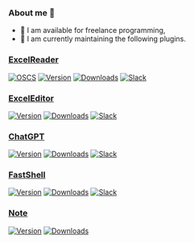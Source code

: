 ### About me 👋

- 🔭 I am available for freelance programming, 
- 🌱 I am currently maintaining the following plugins.

### [ExcelReader](https://docs.obiscr.com/article/ER)
[![OSCS](https://www.oscs1024.com/platform/badge/obiscr/ExcelReader.svg)](https://www.oscs1024.com/cd/1538016827164979200?sign=eb6edf96)
[![Version](https://img.shields.io/jetbrains/plugin/v/14722-excelreader.svg)](https://plugins.jetbrains.com/plugin/14722-excelreader)
[![Downloads](https://img.shields.io/jetbrains/plugin/d/14722-excelreader.svg)](https://plugins.jetbrains.com/plugin/14722-excelreader)
[![Slack](https://img.shields.io/badge/Slack-%23ExcelReader-blue?logo=Slack)](https://join.slack.com/t/observercreator/shared_invite/zt-14g3dnzkx-FGJM_WgY~vj0bJINTHQSAA)

### [ExcelEditor](https://docs.obiscr.com/article/EE)
[![Version](https://img.shields.io/jetbrains/plugin/v/18663-exceleditor.svg)](https://plugins.jetbrains.com/plugin/18663-exceleditor)
[![Downloads](https://img.shields.io/jetbrains/plugin/d/18663-exceleditor.svg)](https://plugins.jetbrains.com/plugin/18663-exceleditor)
[![Slack](https://img.shields.io/badge/Slack-%23ExcelEditor-blue?logo=Slack)](https://join.slack.com/t/observercreator/shared_invite/zt-14g3dnzkx-FGJM_WgY~vj0bJINTHQSAA)

### [ChatGPT](https://docs.obiscr.com/article/GPT)
[![Version](https://img.shields.io/jetbrains/plugin/v/20603-chatgpt.svg)](https://plugins.jetbrains.com/plugin/20603-chatgpt)
[![Downloads](https://img.shields.io/jetbrains/plugin/d/20603-chatgpt.svg)](https://plugins.jetbrains.com/plugin/20603-chatgpt)
[![Slack](https://img.shields.io/badge/Slack-%23ChatGPT-blue?logo=Slack)](https://join.slack.com/t/observercreator/shared_invite/zt-14g3dnzkx-FGJM_WgY~vj0bJINTHQSAA)

### [FastShell](https://docs.obiscr.com/article/FS)
[![Version](https://img.shields.io/jetbrains/plugin/v/18971-fastshell.svg)](https://plugins.jetbrains.com/plugin/18971-fastshell)
[![Downloads](https://img.shields.io/jetbrains/plugin/d/18971-fastshell.svg)](https://plugins.jetbrains.com/plugin/18971-fastshell)
[![Slack](https://img.shields.io/badge/Slack-%23FastShell-blue?logo=Slack)](https://join.slack.com/t/observercreator/shared_invite/zt-14g3dnzkx-FGJM_WgY~vj0bJINTHQSAA)

### [Note](https://docs.obiscr.com/article/NT)
[![Version](https://img.shields.io/npm/v/@obiscr/note)](https://www.npmjs.com/package/@obiscr/note)
[![Downloads](https://img.shields.io/npm/dt/@obiscr/note)](https://www.npmjs.com/package/@obiscr/note)

<!--
**obiscr/obiscr** is a ✨ _special_ ✨ repository because its `README.md` (this file) appears on your GitHub profile.

Here are some ideas to get you started:

- 🔭 I’m currently working on ...
- 🌱 I’m currently learning ...
- 👯 I’m looking to collaborate on ...
- 🤔 I’m looking for help with ...
- 💬 Ask me about ...
- 📫 How to reach me: ...
- 😄 Pronouns: ...
- ⚡ Fun fact: ...
-->

